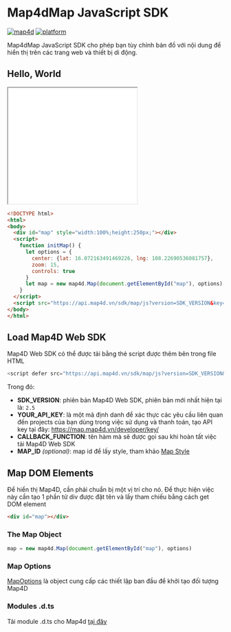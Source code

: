 # Map4dMap JavaScript SDK
[![map4d](https://img.shields.io/badge/map4d-map-orange)](https://map4d.vn/)
[![platform](https://img.shields.io/badge/platform-js-ff69b4.svg)](https://map.map4d.vn/)

Map4dMap JavaScript SDK cho phép bạn tùy chỉnh bản đồ với nội dung để hiển thị trên các trang web và thiết bị di động.

## Hello, World

<iframe src="./html/overview.html" class="is-fullwidth" height="270px"></iframe>

```HTML
<!DOCTYPE html>
<html>
<body>
  <div id="map" style="width:100%;height:250px;"></div>
  <script>
    function initMap() {
      let options = {
        center: {lat: 16.072163491469226, lng: 108.22690536081757},
        zoom: 15,
        controls: true
      }
      let map = new map4d.Map(document.getElementById("map"), options)
    }
  </script>
  <script src="https://api.map4d.vn/sdk/map/js?version=SDK_VERSION&key=YOUR_API_KEY&mapId=MAP_ID&callback=initMap"></script>
</body>
</html>
```

## Load Map4D Web SDK

Map4D Web SDK có thể được tải bằng thẻ script được thêm bên trong file HTML

```JavaScript
<script defer src="https://api.map4d.vn/sdk/map/js?version=SDK_VERSION&key=YOUR_API_KEY&mapId=MAP_ID&callback=CALLBACK_FUNCTION"></script>
```

Trong đó:
- **SDK_VERSION**: phiên bản Map4D Web SDK, phiên bản mới nhất hiện tại là: `2.5`
- **YOUR_API_KEY**: là một mã định danh để xác thực các yêu cầu liên quan đến projects của bạn dùng trong việc sử dụng và thanh toán, tạo API key tại đây: <https://map.map4d.vn/developer/key/>
- **CALLBACK_FUNCTION**: tên hàm mà sẽ được gọi sau khi hoàn tất việc tải Map4D Web SDK
- **MAP_ID** *(optional)*: map id để lấy style, tham khảo [Map Style](https://map.map4d.vn/developer/mapstyle)


## Map DOM Elements

Để hiển thị Map4D, cần phải chuẩn bị một vị trí cho nó. Để thực hiện việc này cần tạo 1 phần tử div được đặt tên và lấy tham chiếu bằng cách get DOM element

```HTML
<div id="map"></div>
```

### The Map Object

```js
map = new map4d.Map(document.getElementById("map"), options)
```

### Map Options

[MapOptions](/guides/map-options) là object cung cấp các thiết lập ban đầu để khởi tạo đối tượng Map4D

### Modules .d.ts

Tải module .d.ts cho Map4d [tại đây](//docs.map4d.vn/map4d-map/web/v2.5/dts/map4d.d.ts)



